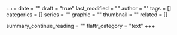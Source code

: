 +++
date = ""
draft = "true"
last_modified = ""
author = ""
tags = []
categories = []
series = ""
graphic = ""
thumbnail = ""
related = []

summary_continue_reading = ""
flattr_category = "text"
+++

